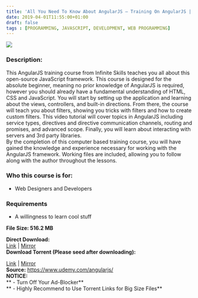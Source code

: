 ```yaml
---
title: 'All You Need To Know About AngularJS – Training On AngularJS | [49.99$ Course For Free]'
date: 2019-04-01T11:55:00+01:00
draft: false
tags : [PROGRAMMING, JAVASCRIPT, DEVELOPMENT, WEB PROGRAMMING]
---
```


[![](https://3.bp.blogspot.com/-WWsx4HmJ42c/XKHtNJFpjNI/AAAAAAAABSY/YVMc3X7RHV4QsDAlEdskql8qHVtDF2JGgCLcBGAs/s640/All-You-Need-To-Know-About-AngularJS-Training-On-AngularJS.jpg)](https://3.bp.blogspot.com/-WWsx4HmJ42c/XKHtNJFpjNI/AAAAAAAABSY/YVMc3X7RHV4QsDAlEdskql8qHVtDF2JGgCLcBGAs/s1600/All-You-Need-To-Know-About-AngularJS-Training-On-AngularJS.jpg)

  

### Description:

This AngularJS training course from Infinite Skills teaches you all about this open-source JavaScript framework. This course is designed for the absolute beginner, meaning no prior knowledge of AngularJS is required, however you should already have a fundamental understanding of HTML, CSS and JavaScript. You will start by setting up the application and learning about the views, controllers, and built-in directions. From there, the course will teach you about filters, showing you tricks with filters and how to create custom filters. This video tutorial will cover topics in AngularJS including service types, directives and directive communication channels, routing and promises, and advanced scope. Finally, you will learn about interacting with servers and 3rd party libraries.  
By the completion of this computer based training course, you will have gained the knowledge and experience necessary for working with the AngularJS framework. Working files are included, allowing you to follow along with the author throughout the lessons.  

### Who this course is for:

*   Web Designers and Developers

### Requirements

*   A willingness to learn cool stuff

**File Size: 516.2 MB**

**Direct Download:**  
[Link](https://oko.sh/AllYouNeedlink1) | [Mirror](https://oko.sh/AllYouNeedlink2)  
**Download Torrent (Please seed after downloading):**  

[Link](https://oko.sh/AllYouNeedtorrent1) | [Mirror](https://oko.sh/AllYouNeedtorrent2)  
**Source:** https://www.udemy.com/angularjs/  
**NOTICE:**  
** - Turn Off Your Ad-Blocker**  
** - Highly Recommend to Use Torrent Links for Big Size Files**